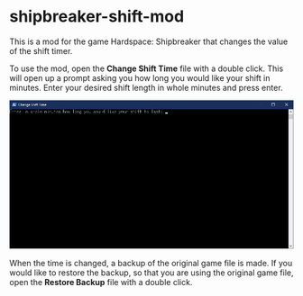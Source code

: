 # shipbreaker-shift-mod
This is a mod for the game Hardspace: Shipbreaker that changes the value of the shift timer.

To use the mod, open the **Change Shift Time** file with a double click.
This will open up a prompt asking you how long you would like your shift in minutes.
Enter your desired shift length in whole minutes and press enter.

![Change Shift Time Example](images/example.png)

When the time is changed, a backup of the original game file is made.
If you would like to restore the backup, so that you are using the original game file,
open the **Restore Backup** file with a double click.
